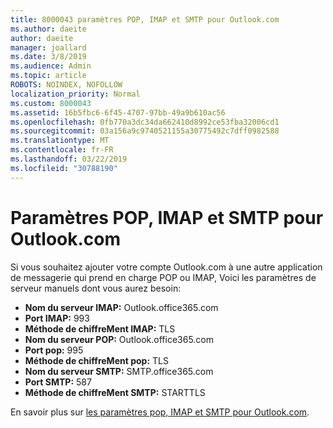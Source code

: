```yaml
---
title: 8000043 paramètres POP, IMAP et SMTP pour Outlook.com
ms.author: daeite
author: daeite
manager: joallard
ms.date: 3/8/2019
ms.audience: Admin
ms.topic: article
ROBOTS: NOINDEX, NOFOLLOW
localization_priority: Normal
ms.custom: 8000043
ms.assetid: 16b5fbc6-6f45-4707-97bb-49a9b610ac56
ms.openlocfilehash: 0fb770a3dc34da662410d8992ce53fba32006cd1
ms.sourcegitcommit: 03a156a9c9740521155a30775492c7dff0982588
ms.translationtype: MT
ms.contentlocale: fr-FR
ms.lasthandoff: 03/22/2019
ms.locfileid: "30788190"
---
```

# <a name="pop-imap-and-smtp-settings-for-outlookcom"></a>Paramètres POP, IMAP et SMTP pour Outlook.com

Si vous souhaitez ajouter votre compte Outlook.com à une autre application de messagerie qui prend en charge POP ou IMAP, Voici les paramètres de serveur manuels dont vous aurez besoin:
  
- **Nom du serveur IMAP:** Outlook.office365.com 
- **Port IMAP:** 993   
- **Méthode de chiffreMent IMAP:** TLS   
- **Nom du serveur POP:** Outlook.office365.com  
- **Port pop:** 995  
- **Méthode de chiffreMent pop:** TLS  
- **Nom du serveur SMTP:** SMTP.office365.com 
- **Port SMTP:** 587 
- **Méthode de chiffreMent SMTP:** STARTTLS 

En savoir plus sur [les paramètres pop, IMAP et SMTP pour Outlook.com](https://go.microsoft.com/fwlink/p/?linkid=2001402&amp;clcid=0x409).